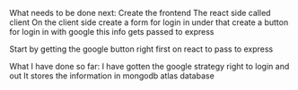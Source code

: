 What needs to be done next:
Create the frontend
The react side called client
On the client side
create a form for login in
under that create a button for login in with google
this info gets passed to express

Start by getting the google button right first on react to pass to express

What I have done so far:
I have gotten the google strategy right to login and out
It stores the information in mongodb atlas database
